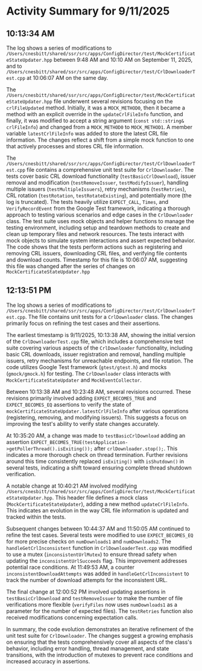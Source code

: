 # Activity Summary for 9/11/2025

## 10:13:34 AM
The log shows a series of modifications to `/Users/cnesbitt/shared/ssr/src/apps/ConfigDirector/test/MockCertificateStateUpdater.hpp` between 9:48 AM and 10:10 AM on September 11, 2025, and to `/Users/cnesbitt/shared/ssr/src/apps/ConfigDirector/test/CrlDownloaderTest.cpp` at 10:06:07 AM on the same day.

The `/Users/cnesbitt/shared/ssr/src/apps/ConfigDirector/test/MockCertificateStateUpdater.hpp` file underwent several revisions focusing on the `crlFileUpdated` method.  Initially, it was a `MOCK_METHOD0`, then it became a method with an explicit override in the `updateCrlFileInfo` function, and finally, it was modified to accept a string argument (`const std::string& crlFileInfo`) and changed from a `MOCK_METHOD0` to `MOCK_METHOD1`. A member variable `latestCrlFileInfo` was added to store the latest CRL file information.  The changes reflect a shift from a simple mock function to one that actively processes and stores CRL file information.

The `/Users/cnesbitt/shared/ssr/src/apps/ConfigDirector/test/CrlDownloaderTest.cpp` file contains a comprehensive unit test suite for `CrlDownloader`.  The tests cover basic CRL download functionality (`testBasicCrlDownload`), issuer removal and modification (`testRemoveIssuer`, `testModifyIssuer`), handling multiple issuers (`testMultipleIssuers`), retry mechanisms (`testRetries`), CRL rotation (`testRotation`, `testRotateExisting`), and potentially more (the log is truncated). The tests heavily utilize  `EXPECT_CALL`, `Times`, and `VerifyRecordEvent` from the Google Test framework, indicating a thorough approach to testing various scenarios and edge cases in the `CrlDownloader` class.  The test suite uses mock objects and helper functions to manage the testing environment, including setup and teardown methods to create and clean up temporary files and network resources. The tests interact with mock objects to simulate system interactions and assert expected behavior.  The code shows that the tests perform actions such as registering and removing CRL issuers, downloading CRL files, and verifying file contents and download counts.  Timestamp for this file is 10:06:07 AM, suggesting this file was changed after the series of changes on `MockCertificateStateUpdater.hpp`

## 12:13:51 PM
The log shows a series of modifications to `/Users/cnesbitt/shared/ssr/src/apps/ConfigDirector/test/CrlDownloaderTest.cpp`.  The file contains unit tests for a `CrlDownloader` class.  The changes primarily focus on refining the test cases and their assertions.

The earliest timestamp is 9/11/2025, 10:13:38 AM, showing the initial version of the `CrlDownloaderTest.cpp` file, which includes a comprehensive test suite covering various aspects of the `CrlDownloader` functionality, including basic CRL downloads, issuer registration and removal, handling multiple issuers, retry mechanisms for unreachable endpoints, and file rotation.  The code utilizes Google Test framework (`gtest/gtest.h`) and mocks (`gmock/gmock.h`) for testing. The `CrlDownloader` class interacts with `MockCertificateStateUpdater` and `MockEventCollector`.

Between 10:13:38 AM and 10:23:48 AM, several revisions occurred. These revisions primarily involved adding `EXPECT_BECOMES_TRUE` and `EXPECT_BECOMES_EQ` assertions to verify the state of `mockCertificateStateUpdater.latestCrlFileInfo` after various operations (registering, removing, and modifying issuers).  This suggests a focus on improving the test's ability to verify state changes accurately.

At 10:35:20 AM, a change was made to  `testBasicCrlDownload` adding an assertion `EXPECT_BECOMES_TRUE(testApplication->getPollerThread().isExiting());` after `crlDownloader.stop();`. This indicates a more thorough check on thread termination. Further revisions around this time consistently replaced `isExiting()` with `isShutdown()` in several tests, indicating a shift toward ensuring complete thread shutdown verification.

A notable change at 10:40:21 AM involved modifying `/Users/cnesbitt/shared/ssr/src/apps/ConfigDirector/test/MockCertificateStateUpdater.hpp`. This header file defines a mock class (`MockCertificateStateUpdater`), adding a new method `updateCrlFileInfo`. This indicates an evolution in the way CRL file information is updated and tracked within the tests.

Subsequent changes between 10:44:37 AM and 11:50:05 AM continued to refine the test cases.  Several tests were modified to use `EXPECT_BECOMES_EQ` for more precise checks on `numDownloads1` and `numDownloads2`. The `handleGetCrlInconsistent` function in `CrlDownloaderTest.cpp` was modified to use a mutex (`inconsistentUrlMutex`) to ensure thread safety when updating the `inconsistentUrlSucceeds` flag. This improvement addresses potential race conditions. At 11:49:53 AM, a counter `inconsistentDownloadAttempts` was added in `handleGetCrlInconsistent` to track the number of download attempts for the inconsistent URL.

The final change at 12:00:52 PM involved updating assertions in `testBasicCrlDownload` and `testRemoveIssuer` to make the number of file verifications more flexible (`verifyFiles` now uses `numDownloads1` as a parameter for the number of expected files). The `testRetries` function also received modifications concerning expectation calls.

In summary, the code evolution demonstrates an iterative refinement of the unit test suite for `CrlDownloader`. The changes suggest a growing emphasis on ensuring that the tests comprehensively cover all aspects of the class's behavior, including error handling, thread management, and state transitions, with the introduction of mutexes to prevent race conditions and increased accuracy in assertions.
